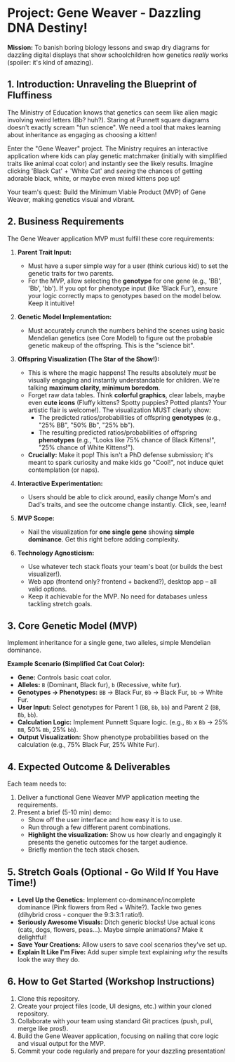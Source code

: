 # Project: Gene Weaver - Dazzling DNA Destiny!

**Mission:** To banish boring biology lessons and swap dry diagrams for dazzling digital displays that show schoolchildren how genetics *really* works (spoiler: it's kind of amazing).

## 1. Introduction: Unraveling the Blueprint of Fluffiness

The Ministry of Education knows that genetics can seem like alien magic involving weird letters (Bb? huh?). Staring at Punnett square diagrams doesn't exactly scream "fun science". We need a tool that makes learning about inheritance as engaging as choosing a kitten!

Enter the "Gene Weaver" project. The Ministry requires an interactive application where kids can play genetic matchmaker (initially with simplified traits like animal coat color) and instantly see the likely results. Imagine clicking 'Black Cat' + 'White Cat' and *seeing* the chances of getting adorable black, white, or maybe even mixed kittens pop up!

Your team's quest: Build the Minimum Viable Product (MVP) of Gene Weaver, making genetics visual and vibrant.

## 2. Business Requirements

The Gene Weaver application MVP must fulfill these core requirements:

1.  **Parent Trait Input:**
    * Must have a super simple way for a user (think curious kid) to set the genetic traits for two parents.
    * For the MVP, allow selecting the **genotype** for one gene (e.g., 'BB', 'Bb', 'bb'). If you opt for phenotype input (like 'Black Fur'), ensure your logic correctly maps to genotypes based on the model below. Keep it intuitive!

2.  **Genetic Model Implementation:**
    * Must accurately crunch the numbers behind the scenes using basic Mendelian genetics (see Core Model) to figure out the probable genetic makeup of the offspring. This is the "science bit".

3.  **Offspring Visualization (The Star of the Show!):**
    * This is where the magic happens! The results absolutely *must* be visually engaging and instantly understandable for children. We're talking **maximum clarity, minimum boredom**.
    * Forget raw data tables. Think **colorful graphics**, clear labels, maybe even **cute icons** (Fluffy kittens? Spotty puppies? Potted plants? Your artistic flair is welcome!). The visualization MUST clearly show:
        * The predicted ratios/probabilities of offspring **genotypes** (e.g., "25% BB", "50% Bb", "25% bb").
        * The resulting predicted ratios/probabilities of offspring **phenotypes** (e.g., "Looks like 75% chance of Black Kittens!", "25% chance of White Kittens!").
    * **Crucially:** Make it pop! This isn't a PhD defense submission; it's meant to spark curiosity and make kids go "Cool!", not induce quiet contemplation (or naps).

4.  **Interactive Experimentation:**
    * Users should be able to click around, easily change Mom's and Dad's traits, and see the outcome change instantly. Click, see, learn!

5.  **MVP Scope:**
    * Nail the visualization for **one single gene** showing **simple dominance**. Get this right before adding complexity.

6.  **Technology Agnosticism:**
    * Use whatever tech stack floats your team's boat (or builds the best visualizer!).
    * Web app (frontend only? frontend + backend?), desktop app – all valid options.
    * Keep it achievable for the MVP. No need for databases unless tackling stretch goals.

## 3. Core Genetic Model (MVP)

Implement inheritance for a single gene, two alleles, simple Mendelian dominance.

**Example Scenario (Simplified Cat Coat Color):**

* **Gene:** Controls basic coat color.
* **Alleles:** `B` (Dominant, Black fur), `b` (Recessive, white fur).
* **Genotypes -> Phenotypes:** `BB` -> Black Fur, `Bb` -> Black Fur, `bb` -> White Fur.
* **User Input:** Select genotypes for Parent 1 (`BB`, `Bb`, `bb`) and Parent 2 (`BB`, `Bb`, `bb`).
* **Calculation Logic:** Implement Punnett Square logic. (e.g., `Bb` x `Bb` -> 25% `BB`, 50% `Bb`, 25% `bb`).
* **Output Visualization:** Show phenotype probabilities based on the calculation (e.g., 75% Black Fur, 25% White Fur).

## 4. Expected Outcome & Deliverables

Each team needs to:

1.  Deliver a functional Gene Weaver MVP application meeting the requirements.
2.  Present a brief (5-10 min) demo:
    * Show off the user interface and how easy it is to use.
    * Run through a few different parent combinations.
    * **Highlight the visualization:** Show us how clearly and engagingly it presents the genetic outcomes for the target audience.
    * Briefly mention the tech stack chosen.

## 5. Stretch Goals (Optional - Go Wild If You Have Time!)

* **Level Up the Genetics:** Implement co-dominance/incomplete dominance (Pink flowers from Red + White?). Tackle two genes (dihybrid cross - conquer the 9:3:3:1 ratio!).
* **Seriously Awesome Visuals:** Ditch generic blocks! Use actual icons (cats, dogs, flowers, peas...). Maybe simple animations? Make it delightful!
* **Save Your Creations:** Allow users to save cool scenarios they've set up.
* **Explain It Like I'm Five:** Add super simple text explaining *why* the results look the way they do.

## 6. How to Get Started (Workshop Instructions)

1.  Clone this repository.
2.  Create your project files (code, UI designs, etc.) within your cloned repository.
3.  Collaborate with your team using standard Git practices (push, pull, merge like pros!).
4.  Build the Gene Weaver application, focusing on nailing that core logic and visual output for the MVP.
5.  Commit your code regularly and prepare for your dazzling presentation!